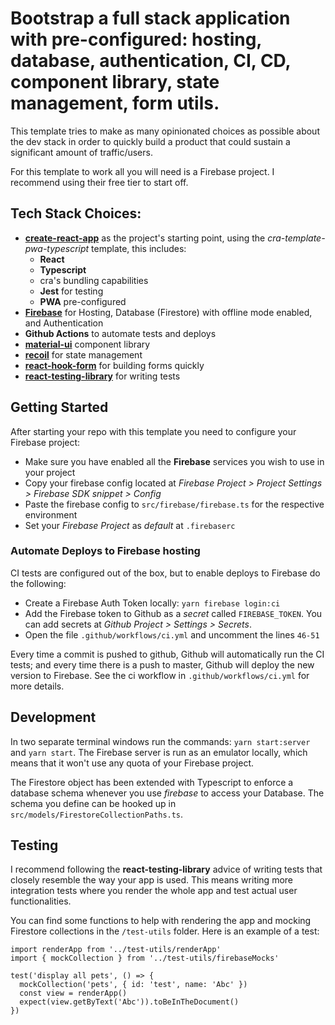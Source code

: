# Bootstrap a full stack application with pre-configured: hosting, database, authentication, CI, CD, component library, state management, form utils.

This template tries to make as many opinionated choices as possible about the dev stack in order to quickly build a product that could sustain a significant amount of traffic/users.

For this template to work all you will need is a Firebase project. I recommend using their free tier to start off.

## Tech Stack Choices:
- **[create-react-app](https://github.com/facebook/create-react-app)** as the project's starting point, using the *cra-template-pwa-typescript* template, this includes:
  - **React**
  - **Typescript**
  - cra's bundling capabilities
  - **Jest** for testing
  - **PWA** pre-configured
- **[Firebase](https://firebase.google.com/)** for Hosting, Database (Firestore) with offline mode enabled, and Authentication
- **Github Actions** to automate tests and deploys
- **[material-ui](https://github.com/mui-org/material-ui)** component library
- **[recoil](https://github.com/facebookexperimental/Recoil)** for state management
- **[react-hook-form](https://github.com/react-hook-form/react-hook-form)** for building forms quickly
- **[react-testing-library](https://testing-library.com/docs/react-testing-library/intro)** for writing tests

## Getting Started
After starting your repo with this template you need to configure your Firebase project:
- Make sure you have enabled all the **Firebase** services you wish to use in your project
- Copy your firebase config located at *Firebase Project > Project Settings > Firebase SDK snippet > Config*
- Paste the firebase config to `src/firebase/firebase.ts` for the respective environment
- Set your *Firebase Project* as *default* at `.firebaserc`

### Automate Deploys to Firebase hosting
CI tests are configured out of the box, but to enable deploys to Firebase do the following:
- Create a Firebase Auth Token locally: `yarn firebase login:ci`
- Add the Firebase token to Github as a *secret* called `FIREBASE_TOKEN`. You can add secrets at *Github Project > Settings > Secrets*.
- Open the file `.github/workflows/ci.yml` and uncomment the lines `46-51` 

Every time a commit is pushed to github, Github will automatically run the CI tests; and every time there is a push to master, Github will deploy the new version to Firebase. See the ci workflow in `.github/workflows/ci.yml` for more details.

## Development
In two separate terminal windows run the commands: `yarn start:server` and `yarn start`. The Firebase server is run as an emulator locally, which means that it won't use any quota of your Firebase project.

The Firestore object has been extended with Typescript to enforce a database schema whenever you use *firebase* to access your Database. The schema you define can be hooked up in `src/models/FirestoreCollectionPaths.ts`.

## Testing
I recommend following the **react-testing-library** advice of writing tests that closely resemble the way your app is used. This means writing more integration tests where you render the whole app and test actual user functionalities.

You can find some functions to help with rendering the app and mocking Firestore collections in the `/test-utils` folder. Here is an example of a test:
```
import renderApp from '../test-utils/renderApp'
import { mockCollection } from '../test-utils/firebaseMocks'

test('display all pets', () => {
  mockCollection('pets', { id: 'test', name: 'Abc' })
  const view = renderApp()
  expect(view.getByText('Abc')).toBeInTheDocument()
})
```
